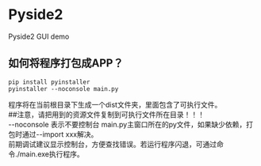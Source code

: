 # Pyside2
Pyside2 GUI demo
## 如何将程序打包成APP？
```
pip install pyinstaller  
pyinstaller --noconsole main.py
```  
程序将在当前根目录下生成一个dist文件夹，里面包含了可执行文件。  
##注意，请把用到的资源文件复制到可执行文件所在目录！！！  
--noconsole 表示不要控制台 main.py主窗口所在的py文件，如果缺少依赖，打包时通过--import xxx解决。    
前期调试建议显示控制台，方便查找错误。若运行程序闪退，可通过命令./main.exe执行程序。

